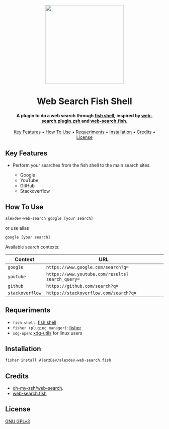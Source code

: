 <p
  align="center">
  <img 
  src="https://github.com/AlerzDev/alexdev-web-search.fish/assets/23038676/5cea7a51-f782-4e4e-8df8-e542386e4e66"
  width="250">
</p>
<h1
  align="center">
  Web Search Fish Shell
</h1>
<h4 
  align="center">
  A plugin to do a web search through 
  <a 
    href="https://fishshell.com/" 
    target="_blank">fish shell</a>, 
  inspired by 
  <a 
    href="https://github.com/ohmyzsh/ohmyzsh/blob/master/plugins/web-search/web-search.plugin.zsh"
    target="_blank">
    web-search.plugin.zsh
  </a>
  and 
  <a
    href="https://github.com/Veirt/web-search.fish"
    target="_blank">
    web-search.fish.
  </a>
</h4>

<p align="center">
  <a href="#key-features">Key Features</a> •
  <a href="#how-to-use">How To Use</a> •
  <a href="#requeriments">Requeriments</a> •
  <a href="#installation">Installation</a> •
  <a href="#credits">Credits</a> •
  <a href="#license">License</a>
</p>

## Key Features

* Perform your searches from the fish shell to the main search sites.

	- Google
    - YouTube
    - GitHub
    - Stackoverflow

## How To Use
```sh
alexdev-web-search google [your search]
```
or use alias
```sh
google [your search]
```
Available search contexts:

| Context         | URL                                                |
| --------------- | -------------------------------------------------- |
| `google`        | `https://www.google.com/search?q=`                 |
| `youtube`       | `https://www.youtube.com/results?search_query=`    |
| `github`        | `https://github.com/search?q=`                     |
| `stackoverflow` | `https://stackoverflow.com/search?q=`              |

## Requeriments

- `fish shell`: [fish shell](https://fishshell.com/)
- `fisher (pluging manager)`: [fisher](https://github.com/jorgebucaran/fisher)
- `xdg-open`: [xdg-utils](https://www.freedesktop.org/wiki/Software/xdg-utils/)  for linux users

## Installation
```sh
fisher install AlerzDev/alexdev-web-search.fish
```

## Credits

- [oh-my-zsh/web-search](https://github.com/ohmyzsh/ohmyzsh/tree/master/plugins/web-search).
- [web-search.fish](https://github.com/Veirt/web-search.fish)

## License

[ GNU GPLv3 ](https://choosealicense.com/licenses/gpl-3.0/)
